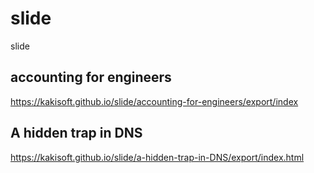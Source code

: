 # slide
slide

## accounting for engineers
<https://kakisoft.github.io/slide/accounting-for-engineers/export/index>


## A hidden trap in DNS
<https://kakisoft.github.io/slide/a-hidden-trap-in-DNS/export/index.html>


